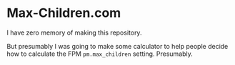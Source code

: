 # Max-Children.com

I have zero memory of making this repository.

But presumably I was going to make some calculator to help people decide how to calculate the FPM `pm.max_children` setting. Presumably.
